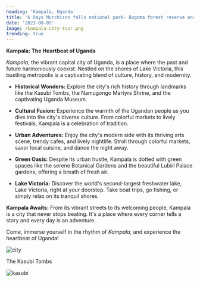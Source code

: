 ```yaml
---
heading: 'Kampala, Uganda'
title: '6 Days Murchison falls national park- Bugoma forest reserve and Kibale national park primates Safari'
date: '2023-08-05'
image: /kampala-city-tour.png
trending: true
---
```

**Kampala: The Heartbeat of Uganda**

*Kampala*, the vibrant capital city of Uganda, is a place where the past and future harmoniously coexist. Nestled on the shores of Lake Victoria, this bustling metropolis is a captivating blend of culture, history, and modernity.

- **Historical Wonders:** Explore the city's rich history through landmarks like the Kasubi Tombs, the Namugongo Martyrs Shrine, and the captivating Uganda Museum.

- **Cultural Fusion:** Experience the warmth of the Ugandan people as you dive into the city's diverse culture. From colorful markets to lively festivals, Kampala is a celebration of tradition.

- **Urban Adventures:** Enjoy the city's modern side with its thriving arts scene, trendy cafes, and lively nightlife. Stroll through colorful markets, savor local cuisine, and dance the night away.

- **Green Oasis:** Despite its urban hustle, Kampala is dotted with green spaces like the serene Botanical Gardens and the beautiful Lubiri Palace gardens, offering a breath of fresh air.

- **Lake Victoria:** Discover the world's second-largest freshwater lake, Lake Victoria, right at your doorstep. Take boat trips, go fishing, or simply relax on its tranquil shores.

**Kampala Awaits:** From its vibrant streets to its welcoming people, Kampala is a city that never stops beating. It's a place where every corner tells a story and every day is an adventure.

Come, immerse yourself in the rhythm of *Kampala*, and experience the heartbeat of Uganda!


![city](/city.jpeg)

The Kasubi Tombs 

![kasubi](/kasubi.jpeg)


